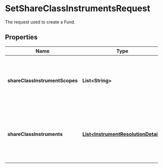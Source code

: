 

# SetShareClassInstrumentsRequest

The request used to create a Fund.

## Properties

| Name | Type | Description | Notes |
|------------ | ------------- | ------------- | -------------|
|**shareClassInstrumentScopes** | **List&lt;String&gt;** | The scopes in which the instruments lie, currently limited to one. |  |
|**shareClassInstruments** | [**List&lt;InstrumentResolutionDetail&gt;**](InstrumentResolutionDetail.md) | Details the user-provided instrument identifiers and the instrument resolved from them. |  |




